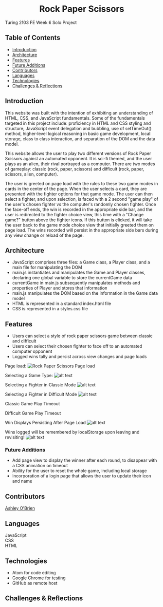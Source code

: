 <h1 align="center">Rock Paper Scissors</h1>

Turing 2103 FE Week 6 Solo Project
## Table of Contents
* [Introduction](#introduction)
* [Architecture](#architecture)
* [Features](#Features)
* [Future Additions](#Future-Additions)
* [Contributors](#Contributors)
* [Languages](#Languages)
* [Technologies](#Technologies)
* [Challenges & Reflections](#Challenges-&-Reflections)

## Introduction
This website was built with the intention of exhibiting an understanding of HTML, CSS, and JavaScript fundamentals. Some of the fundamentals targeted in this project include: proficiency in HTML and CSS styling and structure, JavaScript event delegation and bubbling, use of setTimeOut() method, higher-level logical reasoning in basic game development, local storage, class to class interaction, and separation of the DOM and the data model.

This website allows the user to play two different versions of Rock Paper Scissors against an automated opponent. It is sci-fi themed, and the user plays as an alien, their rival portrayed as a computer. There are two modes of gameplay: classic (rock, paper, scissors) and difficult (rock, paper, scissors, alien, computer).

The user is greeted on page load with the rules to these two game modes in cards in the center of the page. When the user selects a card, they are presented with the fighter options for that game mode. The user can then select a fighter, and upon selection, is faced with a 2 second "game play" of the user's chosen fighter vs the computer's randomly chosen fighter. Once the face-off ends, the win is recorded in the appropriate side bar, and the user is redirected to the fighter choice view, this time with a "Change game?" button above the fighter icons. If this button is clicked, it will take the user back to the game mode choice view that initially greeted them on page load. The wins recorded will persist in the appropriate side bars during any view change or reload of the page.


## Architecture
- JavaScript comprises three files: a Game class, a Player class, and a main file for manipulating the DOM
- main.js instantiates and manipulates the Game and Player classes, declaring one global variable to store the currentGame data
- currentGame in main.js subsequently manipulates methods and properties of Player and stores that information
- main.js manipulates the DOM based on the information in the Game data model
- HTML is represented in a standard index.html file
- CSS is represented in a styles.css file

## Features
- Users can select a style of rock paper scissors game between classic and difficult
- Users can select their chosen fighter to face off to an automated computer opponent
- Logged wins tally and persist across view changes and page loads

Page load:
![Rock Paper Scissors Page load](./)

Selecting a Game Type:
![alt text]()

Selecting a Fighter in Classic Mode
![alt text]()

Selecting a Fighter in Difficult Mode
![alt text]()

Classic Game Play Timeout


Difficult Game Play Timeout


Win Displays Persisting After Page Load
![alt text]()

Wins logged will be remembered by localStorage upon leaving and revisiting!
![alt text]()


### Future Additions
- Add page view to display the winner after each round, to disappear with a CSS animation on timeout
- Ability for the user to reset the whole game, including local storage
- Incorporation of a login page that allows the user to update their icon and name

## Contributors
[Ashley O'Brien](https://github.com/AshleyOh-bit)<br>

## Languages
JavaScript  
CSS  
HTML

## Technologies
- Atom for code editing
- Google Chrome for testing
- GitHub as remote host

## Challenges & Reflections
